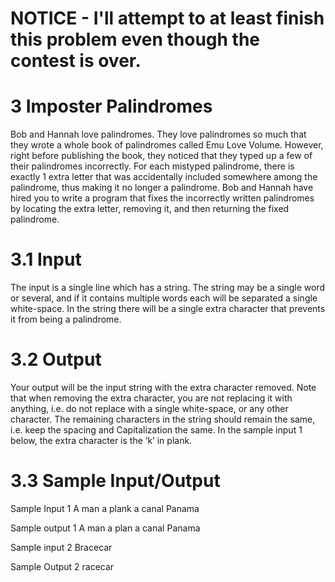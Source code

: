 # NOTICE - I'll attempt to at least finish this problem even though the contest is over.

# 3 Imposter Palindromes
Bob and Hannah love palindromes. They love palindromes so much that they wrote a whole
book of palindromes called Emu Love Volume. However, right before publishing the book, they
noticed that they typed up a few of their palindromes incorrectly.
For each mistyped palindrome, there is exactly 1 extra letter that was accidentally included
somewhere among the palindrome, thus making it no longer a palindrome.
Bob and Hannah have hired you to write a program that fixes the incorrectly written palindromes by locating the extra letter, removing it, and then returning the fixed palindrome.

# 3.1 Input
The input is a single line which has a string. The string may be a single word or several, and if
it contains multiple words each will be separated a single white-space.
In the string there will be a single extra character that prevents it from being a palindrome.

# 3.2 Output
Your output will be the input string with the extra character removed.
Note that when removing the extra character, you are not replacing it with anything, i.e. do
not replace with a single white-space, or any other character. The remaining characters in the
string should remain the same, i.e. keep the spacing and Capitalization the same.
In the sample input 1 below, the extra character is the ’k’ in plank.

# 3.3 Sample Input/Output
Sample Input 1 
A man a plank a canal Panama

Sample output 1
A man a plan a canal Panama

Sample input 2
Bracecar

Sample Output 2
racecar
